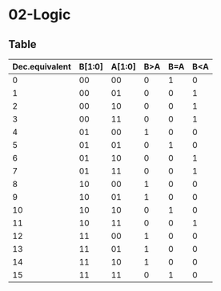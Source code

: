 # 02-Logic

## Table

Dec.equivalent|B[1:0]|A[1:0]| B>A | B=A | B<A
-|-|-|-|-|-
                0   |00|00|0     |1       |0
                1   |00|01|0     |0       |1
                2   |00|10|0     |0       |1
                3   |00|11|0     |0       |1
                4   |01|00|1     |0       |0
                5   |01|01|0     |1       |0
                6   |01|10|0     |0       |1
                7   |01|11|0     |0       |1
                8   |10|00|1     |0       |0
                9   |10|01|1     |0       |0
                10  |10|10|0     |1       |0
                11  |10|11|0     |0       |1
                12  |11|00|1     |0       |0
                13  |11|01|1     |0       |0
                14  |11|10|1     |0       |0
                15  |11|11|0     |1       |0